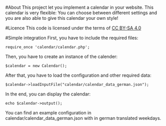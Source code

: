 #About
This project let you implement a calendar in your website. This calendar is very flexible: You can choose between different settings and you are also able to give this calendar your own style!

#Licence
This code is licensed under the terms of [CC BY-SA 4.0](https://creativecommons.org/licenses/by-sa/4.0/)

#Simple integration
First, you have to include the required files:
```
require_once 'calendar/calendar.php';
```

Then, you have to create an instance of the calender:
```
$calendar = new Calendar();
```

After that, you have to load the configuration and other required data:
```
$calendar->loadInputFile("calendar/calendar_data_german.json");
```

In the end, you can display the calendar:
```
echo $calendar->output();
```

You can find an example configuration in calendar/calendar_data_german.json with in german translated weekdays.